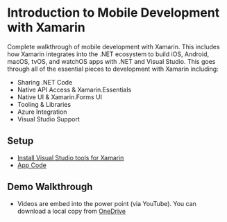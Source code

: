 # Introduction to Mobile Development with Xamarin

Complete walkthrough of mobile development with Xamarin. This includes how Xamarin integrates into the .NET ecosystem to build iOS, Android, macOS, tvOS, and watchOS apps with .NET and Visual Studio. This goes through all of the essential pieces to development with Xamarin including:

* Sharing .NET Code
* Native API Access & Xamarin.Essentials
* Native UI & Xamarin.Forms UI
* Tooling & Libraries
* Azure Integration
* Visual Studio Support

## Setup

* [Install Visual Studio tools for Xamarin](https://docs.microsoft.com/visualstudio/cross-platform/setup-and-install)
* [App Code](https://github.com/jamesmontemagno/VS2019-FirstXamarinApp)

## Demo Walkthrough

* Videos are embed into the power point (via YouTube). You can download a local copy from [OneDrive](https://1drv.ms/u/s!AkidfXMX2kfFsDbScr_2oNOaIy8N?e=yDKJmp)

